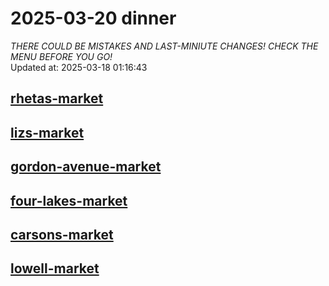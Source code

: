 # 2025-03-20 dinner  
*THERE COULD BE MISTAKES AND LAST-MINIUTE CHANGES! CHECK THE MENU BEFORE YOU GO!*  
Updated at: 2025-03-18 01:16:43  
## [rhetas-market](https://wisc-housingdining.nutrislice.com/menu/rhetas-market/dinner/2025-03-20)  
## [lizs-market](https://wisc-housingdining.nutrislice.com/menu/lizs-market/dinner/2025-03-20)  
## [gordon-avenue-market](https://wisc-housingdining.nutrislice.com/menu/gordon-avenue-market/dinner/2025-03-20)  
## [four-lakes-market](https://wisc-housingdining.nutrislice.com/menu/four-lakes-market/dinner/2025-03-20)  
## [carsons-market](https://wisc-housingdining.nutrislice.com/menu/carsons-market/dinner/2025-03-20)  
## [lowell-market](https://wisc-housingdining.nutrislice.com/menu/lowell-market/dinner/2025-03-20)  
  
